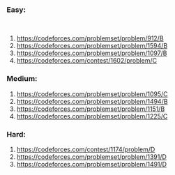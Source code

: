 <h3>Easy:</h3><br>

1. https://codeforces.com/problemset/problem/912/B <br>
2. https://codeforces.com/problemset/problem/1594/B <br>
3. https://codeforces.com/problemset/problem/1097/B <br>
4. https://codeforces.com/contest/1602/problem/C <br>
<h3>Medium:</h3>

1. https://codeforces.com/problemset/problem/1095/C <br>
2. https://codeforces.com/problemset/problem/1494/B <br>
3. https://codeforces.com/problemset/problem/1151/B <br>
4. https://codeforces.com/problemset/problem/1225/C <br>
<h3>Hard:</h3>

1. https://codeforces.com/contest/1174/problem/D <br>
2. https://codeforces.com/problemset/problem/1391/D <br>
3. https://codeforces.com/problemset/problem/1491/D <br>

